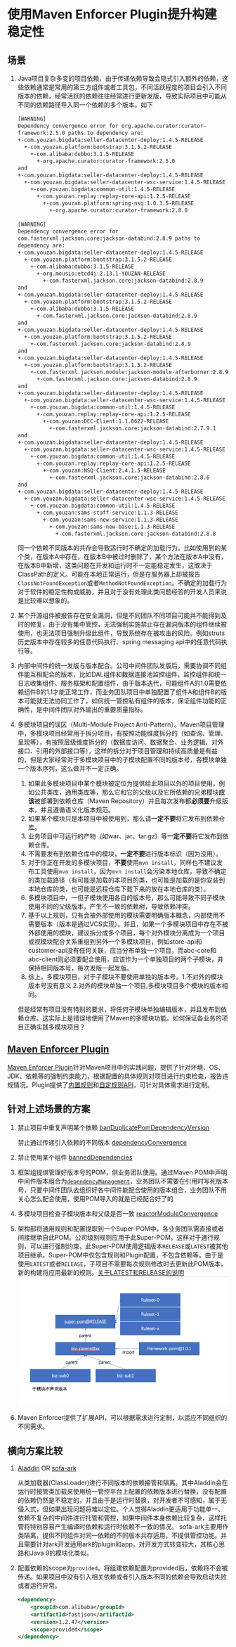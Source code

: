 # 使用Maven Enforcer Plugin提升构建稳定性

## 场景
1. Java项目复杂多变的项目依赖，由于传递依赖导致会隐式引入额外的依赖，这些依赖通常是常用的第三方组件或者工具包，不同活跃程度的项目会引入不同版本的依赖，经常活跃的依赖往往经常进行更新发版，导致实际项目中可能从不同的依赖路径导入同一个依赖的多个版本。如下
	```text
	[WARNING] 
	Dependency convergence error for org.apache.curator:curator-framework:2.5.0 paths to dependency are:
	+-com.youzan.bigdata:seller-datacenter-deploy:1.4.5-RELEASE
	  +-com.youzan.platform:bootstrap:3.1.5.2-RELEASE
		+-com.alibaba:dubbo:3.1.5-RELEASE
		  +-org.apache.curator:curator-framework:2.5.0
	and
	+-com.youzan.bigdata:seller-datacenter-deploy:1.4.5-RELEASE
	  +-com.youzan.bigdata:seller-datacenter-wsc-service:1.4.5-RELEASE
		+-com.youzan.bigdata:common-util:1.4.5-RELEASE
		  +-com.youzan.replay:replay-core-api:1.2.5-RELEASE
			+-com.youzan.platform:spring-nsq:1.0.3.5-RELEASE
			  +-org.apache.curator:curator-framework:2.8.0
			  
	[WARNING] 
	Dependency convergence error for com.fasterxml.jackson.core:jackson-databind:2.8.9 paths to dependency are:
	+-com.youzan.bigdata:seller-datacenter-deploy:1.4.5-RELEASE
	  +-com.youzan.platform:bootstrap:3.1.5.2-RELEASE
		+-com.alibaba:dubbo:3.1.5-RELEASE
		  +-org.mousio:etcd4j:2.13.1-YOUZAN-RELEASE
			+-com.fasterxml.jackson.core:jackson-databind:2.8.9
	and
	+-com.youzan.bigdata:seller-datacenter-deploy:1.4.5-RELEASE
	  +-com.youzan.platform:bootstrap:3.1.5.2-RELEASE
		+-com.alibaba:dubbo:3.1.5-RELEASE
		  +-com.fasterxml.jackson.core:jackson-databind:2.8.9
	and
	+-com.youzan.bigdata:seller-datacenter-deploy:1.4.5-RELEASE
	  +-com.youzan.platform:bootstrap:3.1.5.2-RELEASE
		+-com.fasterxml.jackson.core:jackson-databind:2.8.9
	and
	+-com.youzan.bigdata:seller-datacenter-deploy:1.4.5-RELEASE
	  +-com.youzan.platform:bootstrap:3.1.5.2-RELEASE
		+-com.fasterxml.jackson.module:jackson-module-afterburner:2.8.9
		  +-com.fasterxml.jackson.core:jackson-databind:2.8.9
	and
	+-com.youzan.bigdata:seller-datacenter-deploy:1.4.5-RELEASE
	  +-com.youzan.bigdata:seller-datacenter-wsc-service:1.4.5-RELEASE
		+-com.youzan.bigdata:common-util:1.4.5-RELEASE
		  +-com.youzan.replay:replay-core-api:1.2.5-RELEASE
			+-com.youzan:DCC-Client:1.1.0622-RELEASE
			  +-com.fasterxml.jackson.core:jackson-databind:2.7.9.1
	and
	+-com.youzan.bigdata:seller-datacenter-deploy:1.4.5-RELEASE
	  +-com.youzan.bigdata:seller-datacenter-wsc-service:1.4.5-RELEASE
		+-com.youzan.bigdata:common-util:1.4.5-RELEASE
		  +-com.youzan.replay:replay-core-api:1.2.5-RELEASE
			+-com.youzan:NSQ-Client:2.4.1.5-RELEASE
			  +-com.fasterxml.jackson.core:jackson-databind:2.8.6
	and
	+-com.youzan.bigdata:seller-datacenter-deploy:1.4.5-RELEASE
	  +-com.youzan.bigdata:seller-datacenter-wsc-service:1.4.5-RELEASE
		+-com.youzan.bigdata:common-util:1.4.5-RELEASE
		  +-com.youzan:sams-staff-service:1.1.3-RELEASE
			+-com.youzan:sams-new-service:1.1.3-RELEASE
			  +-com.youzan:sams-new-base:1.1.3-RELEASE
				+-com.fasterxml.jackson.core:jackson-databind:2.8.8
	```
	同一个依赖不同版本的共存会导致运行时不确定的加载行为。比如使用到的某个类，在版本A中存在，在版本B中被过时删除了，某个方法在版本A中没有，在版本B中新增，这类问题在开发和运行时不一定能稳定发生，这取决于ClassPath的定义。可能在本地正常运行，但是在服务器上却被报告`ClassNotFoundException`或者`MethodNotFoundException`。不确定的加载行为对于软件的稳定性构成威胁，并且对于没有处理此类问题经验的开发人员来说是比较难以想象的。

2. 某个开源组件被报告存在安全漏洞，但是不同团队不同项目可能并不能得到及时的修复，由于没有集中管控，无法强制实施禁止存在漏洞版本的组件继续被使用，也无法项目强制升级此组件，导致系统存在被攻击的风险。例如struts历史版本中存在较多的任意代码执行、spring messaging api中的任意代码执行等。

3. 内部中间件的统一发版与版本配合。公司中间件团队发版后，需要协调不同组件能互相配合的版本，比如DAL组件和数据连接池监控组件，监控组件和统一日志收集组件、服务框架和配置组件，由于版本迭代，可能组件A的1.0需要依赖组件B的1.1才能正常工作，而业务团队项目中单独配置了组件A和组件B的版本可能就无法协同工作了，如何统一管控私有组件的版本，保证组件功能的正确性，是中间件团队对外输出的重要质量指标。

4. 多模块项目的误区（Multi-Module Project Anti-Pattern）。Maven项目管理中，多模块项目经常用于拆分项目，有按照功能维度拆分的（如查询、管理、呈现等），有按照层级维度拆分的（数据库访问、数据聚合、业务逻辑、对外接口、引用的外部接口等），这样的拆分对于项目管理和持续高质量是有益的，但是大家经常对于多模块项目中的子模块配置不同的版本号，各模块单独一个版本序列，这么做并不一定正确。
	1. 如果此多模块项目中某个模块被定位为提供给此项目以外的项目使用，例如公共类库，通用类库等，那么它和它的父级以及它所依赖的兄弟模块**应该**被部署到依赖仓库（Maven Repository）并且每次发布都**必须要**升级版本，并且遵循语义化版本规范。
	2. 如果某个模块只是本项目中被使用到，那么请**一定不要**将它发布到依赖仓库。
	3. 业务项目中可运行的产物（如war、jar、tar.gz）等**一定不要**将它发布到依赖仓库。
	4. 不需要发布到依赖仓库中的模块，**一定不要**进行版本标识（因为没用）。
	5. 对于你正在开发的多模块项目，**不要**使用`mvn install`，同样也不建议发布工具使用`mvn install`，因为`mvn install`会污染本地仓库，导致不确定的类加载路径（有可能是加载的本项目的类，也可能是加载的是你安装到本地仓库的类，也可能是远程仓库下载下来的放在本地仓库的类）。
	6. 多模块项目中，一但子模块使用各自的版本号，那么可能导致不同子模块使用不同的父级版本，产生不一致的依赖树，导致依赖冲突。
	7. 基于以上规则，只有会被外部使用的模块需要明确版本概念，内部使用不需要版本（版本是通过VCS实现）。并且，如果一个多模块项目中存在不被外部使用的模块，建议拆分成多个项目，每个对外模块分离成为一个项目或视模块配合关系重组到另外一个多模块项目，例如store-api和customer-api没有任何关联，应当分布单独一个项目，而abc-core和abc-client则必须要配合使用，应该作为一个单独项目的两个子模块，并保持相同版本号，每次发版一起发版。
	8. 综上，多模块项目，对于子模块不要使用单独的版本号。1.不对外的模块版本号没有意义 2.对外的模块单独一个项目,多模块项目多个模块的版本相同。
	
	但是经常有项目没有特别的要求，将任何子模块单独编辑版本，并且发布到依赖仓库。这实际上是错误地使用了Maven的多模块功能。如何保证各业务的项目正确实践多模块项目？
	
## [Maven Enforcer Plugin](https://maven.apache.org/enforcer/maven-enforcer-plugin/)
[Maven Enforcer Plugin](https://maven.apache.org/enforcer/maven-enforcer-plugin/)针对Maven项目中的实践问题，提供了针对环境、OS、JDK、依赖等的强制约束能力，根据配置的具体规则对项目进行约束检查，报告违规情况。Plugin提供了[内置规则](https://maven.apache.org/enforcer/enforcer-rules/index.html)和[自定规则API](https://maven.apache.org/enforcer/enforcer-api/)，可针对具体需求进行定制。

## 针对上述场景的方案
1. 禁止项目中重复声明某个依赖 [banDuplicatePomDependencyVersion](https://maven.apache.org/enforcer/enforcer-rules/banDuplicatePomDependencyVersions.html)
	
	禁止通过传递引入依赖的不同版本 [dependencyConvergence](https://maven.apache.org/enforcer/enforcer-rules/dependencyConvergence.html)
2. 禁止使用某个组件 [bannedDependencies](https://maven.apache.org/enforcer/enforcer-rules/bannedDependencies.html)
3. 框架组提供管理好版本号的POM，供业务团队使用。通过Maven POM中声明中间件版本组合为[`dependencyManagement`](https://maven.apache.org/guides/introduction/introduction-to-dependency-mechanism.html)，业务团队不需要在引用时写死版本号，只要中间件团队去组织好各中间件能配合使用的版本组合，业务团队不用关心怎么配合使用，使用POM导入的就是已经配合好了的
4. 多模块项目检查子模块版本和父级是否一致 [reactorModuleConvergence](https://maven.apache.org/enforcer/enforcer-rules/reactorModuleConvergence.html)
5. 架构部将通用规则和配置提取到一个Super-POM中，各业务团队需直接或者间接继承自此POM。公司级别规则应用于此Super-POM，这样对于通行规则，可以进行强制约束，此Super-POM使用逻辑版本`RELEASE`或`LATEST`被其他项目继承。Super-POM中仅包含规则和Plugin配置，不包含依赖等。由于是使用`LATEST`或者`RELEASE`，子项目不需要每次规则修改时去更新此POM版本，新的构建将应用最新的规则。[关于LATEST和RELEASE的说明](https://stackoverflow.com/a/1172371/4045767)
	![项目结构](./diag.png "项目结构")
6. Maven Enforcer提供了扩展API，可以根据需求进行定制，以适应不同组织的不同需求。

## 横向方案比较
1. [Aladdin](http://gitlab.qima-inc.com/soa/aladdin) OR [sofa-ark](https://github.com/alipay/sofa-ark)
	
	从类加载器(ClassLoader)进行不同版本的依赖接管和隔离。其中Aladdin会在运行时接管类加载来使用统一管控平台上配置的依赖版本进行替换，没有配置的依赖仍然是不稳定的，并且由于是运行时替换，对开发者不可感知，属于无侵入式，但如果出现问题将难以定位。个人觉得Aladdin更适用于功能单一、依赖不复杂的中间件进行托管和管控，如果中间件本身依赖比较复杂，这样托管将特别容易产生编译时依赖和运行时依赖不一致的情况。
	sofa-ark主要用作类隔离，提供不同组件对同一依赖的不同版本共存适用，不提供管控功能。并且需要针对ark开发适用ark的plugin和app，对开发方式转变较大，其核心思路和Java 9的模块化类似。
	
2. 配置依赖的scope为`provided`。将组建依赖配置为provided后，依赖将不会被传递。如果项目中没有引入相关依赖或者引入版本不同的依赖会导致启动失败或者运行异常。
	```xml
	<dependency>
		<groupId>com.alibaba</groupId>
		<artifactId>fastjson</artifactId>
		<version>1.2.47</version>
		<scope>provided</scope>
	</dependency>
	```

